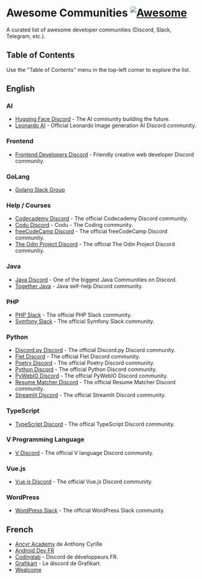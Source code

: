 # Awesome Communities [![Awesome](https://awesome.re/badge.svg)](https://awesome.re)

A curated list of awesome developer communities (Discord, Slack, Telegram, etc.).

## Table of Contents
Use the "Table of Contents" menu in the top-left corner to explore the list.

## English
### AI
- [Hugging Face Discord](https://huggingface.co/join/discord) - The AI community building the future.
- [Leonardo AI](https://discord.gg/leonardo-ai) - Official Leonardo Image generation AI Discord community.

### Frontend
- [Frontend Developers Discord](https://discord.com/invite/kx7pk6J) - Friendly creative web developer Discord community.

### GoLang
- [Golang Slack Group](https://invite.slack.golangbridge.org/)

### Help / Courses
- [Codecademy Discord](https://discord.gg/codecademy) - The official Codecademy Discord community.
- [Codu Discord](https://discord.gg/YdmGW8GY8Z) - Codu - The Coding community.
- [freeCodeCamp Discord](https://discord.gg/freecodecamp-org-official-fi-fo-692816967895220344) - The official freeCodeCamp Discord community.
- [The Odin Project Discord](https://discord.gg/theodinproject) - The official The Odin Project Discord community.

### Java
- [Java Discord](https://www.javadiscord.net/) - One of the biggest Java Communities on Discord.
- [Together Java](https://togetherjava.org/) - Java self-help Discord community.

### PHP
- [PHP Slack](https://phpchat.co/) - The official PHP Slack community.
- [Symfony Slack](https://symfony.com/slack-invite) - The official Symfony Slack community.

### Python
- [Discord.py Discord](https://discord.gg/dpy) - The official Discord.py Discord community.
- [Flet Discord](https://discord.gg/mMJHgYEqRK) - The official Flet Discord community.
- [Poetry Discord](https://discord.gg/cy45ZZqbjY) - The official Poetry Discord community.
- [Python Discord](https://discord.gg/python) - The official Python Discord community.
- [PyWebIO Discord](https://discord.gg/EK4q9xqKh5) - The official PyWebIO Discord community.
- [Resume Matcher Discord](https://dsc.gg/resume-matcher) - The official Resume Matcher Discord community.
- [Streamlit Discord](https://discord.gg/k75KG68asr) - The official Streamlit Discord community.


### TypeScript
- [TypeScript Discord](https://discord.gg/typescript) - The offical TypeScript Discord community.

### V Programming Language
- [V Discord](https://discord.gg/vlang) - The official V language Discord community.

### Vue.js
- [Vue.js Discord](https://discord.gg/vue) - The official Vue.js Discord community.

### WordPress
- [WordPress Slack](https://make.wordpress.org/chat/) - The official WordPress Slack community.

## French

- [Ancyr Academy](https://discord.gg/pTycWaX288) de Anthony Cyrille
- [Android Dev FR](http://android-dev-france.slack.com/)
- [Codinglab](https://discord.gg/7Guzz9e) - Discord de développeurs FR.
- [Grafikart](http://www.grafikart.fr/tchat) - Le discord de Grafikart.
- [Wealcome](https://join.slack.com/t/wealcome/shared_invite/zt-1sox6t3sh-jR3lDMtcLvaV5mejUsJBqw)
